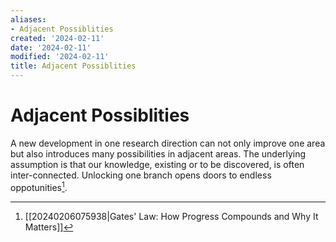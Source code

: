 ```yaml
---
aliases:
- Adjacent Possiblities
created: '2024-02-11'
date: '2024-02-11'
modified: '2024-02-11'
title: Adjacent Possiblities
---
```


# Adjacent Possiblities

A new development in one research direction can not only improve one area but also introduces many possibilities in adjacent areas. The underlying assumption is that our knowledge, existing or to be discovered, is often inter-connected. Unlocking one branch opens doors to endless oppotunities[^1].

[^1]: [[20240206075938|Gates' Law: How Progress Compounds and Why It Matters]]